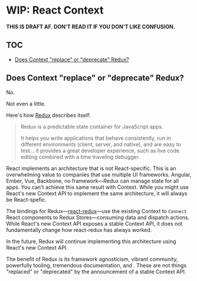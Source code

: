 # WIP: React Context

**THIS IS DRAFT AF. DON'T READ IT IF YOU DON'T LIKE CONFUSION.**

## TOC

* [Does Context "replace" or "deprecate" Redux?](#does-context-replace-or-deprecate-redux)

## Does Context "replace" or "deprecate" Redux?

No.

Not even a little.

Here's how [Redux](https://redux.js.org/) describes itself:

> Redux is a predictable state container for JavaScript apps.
>
> It helps you write applications that behave consistently, run in different environments (client, server, and native), and are easy to test... it provides a great developer experience, such as live code editing combined with a time traveling debugger.

React implements an architecture that is not React-specific.
This is an overwhelming value to companies that use multiple UI frameworks.
Angular, Ember, Vue, Backbone, no framework—Redux can manage state for all apps.
You can't achieve this same result with Context.
While you might use React's new Context API to implement the same architecture, it will always be React-spefic.

The bindings for Redux—[react-redux](https://github.com/reactjs/react-redux)—use the existing Context to `Connect` React components to Redux Stores—consuming data and dispatch actions.
While React's new Context API exposes a stable Context API,
it does not fundamentally change how react-redux has always worked.

In the future, Redux will continue implementing this architecture using React's new Context API.

The benefit of Redux is its framework agnosticism, vibrant community, powerfully tooling, tremendous documentation, and .
These are not things "replaced" or "deprecated" by the announcement of a stable Context API.